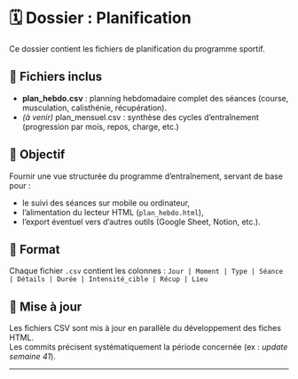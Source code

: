 # 🗓️ Dossier : Planification

Ce dossier contient les fichiers de planification du programme sportif.

## 📁 Fichiers inclus
- **plan_hebdo.csv** : planning hebdomadaire complet des séances (course, musculation, calisthénie, récupération).
- *(à venir)* plan_mensuel.csv : synthèse des cycles d’entraînement (progression par mois, repos, charge, etc.)

## 🎯 Objectif
Fournir une vue structurée du programme d’entraînement, servant de base pour :
- le suivi des séances sur mobile ou ordinateur,
- l’alimentation du lecteur HTML (`plan_hebdo.html`),
- l’export éventuel vers d’autres outils (Google Sheet, Notion, etc.).

## 🧩 Format
Chaque fichier `.csv` contient les colonnes :
`Jour | Moment | Type | Séance | Détails | Durée | Intensité_cible | Récup | Lieu`

## 🔄 Mise à jour
Les fichiers CSV sont mis à jour en parallèle du développement des fiches HTML.  
Les commits précisent systématiquement la période concernée (ex : *update semaine 41*).

---
